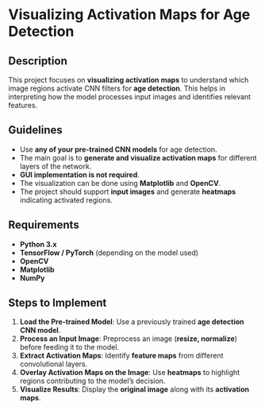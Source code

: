 # **Visualizing Activation Maps for Age Detection**

## **Description**
This project focuses on **visualizing activation maps** to understand which image regions activate CNN filters for **age detection**. This helps in interpreting how the model processes input images and identifies relevant features.

## **Guidelines**
- Use **any of your pre-trained CNN models** for age detection.
- The main goal is to **generate and visualize activation maps** for different layers of the network.
- **GUI implementation is not required**.
- The visualization can be done using **Matplotlib** and **OpenCV**.
- The project should support **input images** and generate **heatmaps** indicating activated regions.

## **Requirements**
- **Python 3.x**
- **TensorFlow / PyTorch** (depending on the model used)
- **OpenCV**
- **Matplotlib**
- **NumPy**

## **Steps to Implement**
1. **Load the Pre-trained Model**: Use a previously trained **age detection CNN model**.
2. **Process an Input Image**: Preprocess an image (**resize, normalize**) before feeding it to the model.
3. **Extract Activation Maps**: Identify **feature maps** from different convolutional layers.
4. **Overlay Activation Maps on the Image**: Use **heatmaps** to highlight regions contributing to the model’s decision.
5. **Visualize Results**: Display the **original image** along with its **activation maps**.

